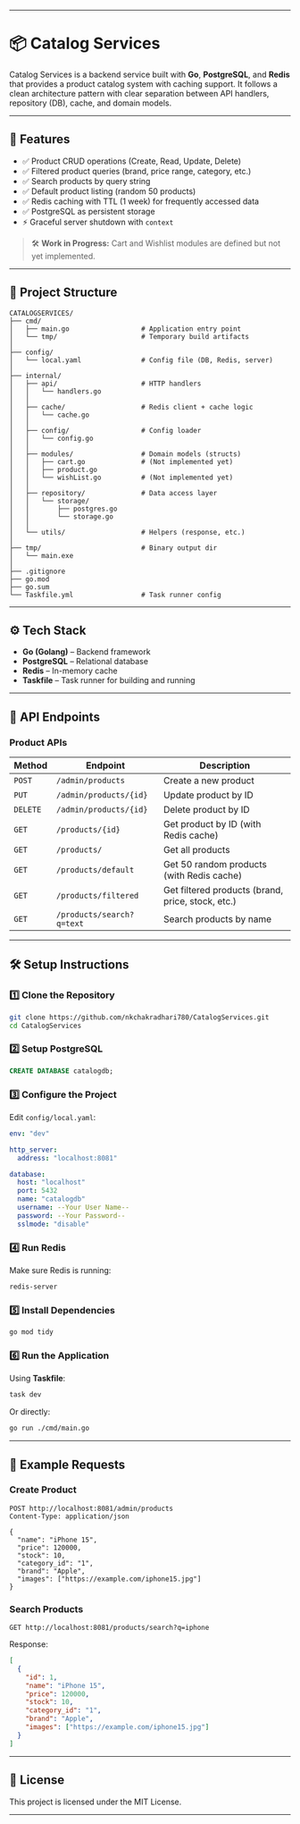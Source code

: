 
---

# 📦 Catalog Services

Catalog Services is a backend service built with **Go**, **PostgreSQL**, and **Redis** that provides a product catalog system with caching support.
It follows a clean architecture pattern with clear separation between API handlers, repository (DB), cache, and domain models.

---

## 🚀 Features

* ✅ Product CRUD operations (Create, Read, Update, Delete)
* ✅ Filtered product queries (brand, price range, category, etc.)
* ✅ Search products by query string
* ✅ Default product listing (random 50 products)
* ✅ Redis caching with TTL (1 week) for frequently accessed data
* ✅ PostgreSQL as persistent storage
* ⚡ Graceful server shutdown with `context`

> 🛠️ **Work in Progress:** Cart and Wishlist modules are defined but not yet implemented.

---

## 📂 Project Structure

```
CATALOGSERVICES/
├── cmd/
│   ├── main.go                  # Application entry point
│   └── tmp/                     # Temporary build artifacts
│
├── config/
│   └── local.yaml               # Config file (DB, Redis, server)
│
├── internal/
│   ├── api/                     # HTTP handlers
│   │   └── handlers.go
│   │
│   ├── cache/                   # Redis client + cache logic
│   │   └── cache.go
│   │
│   ├── config/                  # Config loader
│   │   └── config.go
│   │
│   ├── modules/                 # Domain models (structs)
│   │   ├── cart.go              # (Not implemented yet)
│   │   ├── product.go
│   │   └── wishList.go          # (Not implemented yet)
│   │
│   ├── repository/              # Data access layer
│   │   └── storage/
│   │       ├── postgres.go
│   │       └── storage.go
│   │
│   └── utils/                   # Helpers (response, etc.)
│
├── tmp/                         # Binary output dir
│   └── main.exe
│
├── .gitignore
├── go.mod
├── go.sum
└── Taskfile.yml                 # Task runner config
```

---

## ⚙️ Tech Stack

* **Go (Golang)** – Backend framework
* **PostgreSQL** – Relational database
* **Redis** – In-memory cache
* **Taskfile** – Task runner for building and running

---

## 📑 API Endpoints

### Product APIs

| Method   | Endpoint                  | Description                                       |
| -------- | ------------------------- | ------------------------------------------------- |
| `POST`   | `/admin/products`         | Create a new product                              |
| `PUT`    | `/admin/products/{id}`    | Update product by ID                              |
| `DELETE` | `/admin/products/{id}`    | Delete product by ID                              |
| `GET`    | `/products/{id}`          | Get product by ID (with Redis cache)              |
| `GET`    | `/products/`              | Get all products                                  |
| `GET`    | `/products/default`       | Get 50 random products (with Redis cache)         |
| `GET`    | `/products/filtered`      | Get filtered products (brand, price, stock, etc.) |
| `GET`    | `/products/search?q=text` | Search products by name                           |

---

## 🛠️ Setup Instructions

### 1️⃣ Clone the Repository

```bash
git clone https://github.com/nkchakradhari780/CatalogServices.git
cd CatalogServices
```

### 2️⃣ Setup PostgreSQL

```sql
CREATE DATABASE catalogdb;
```

### 3️⃣ Configure the Project

Edit `config/local.yaml`:

```yaml
env: "dev"

http_server:
  address: "localhost:8081"

database:
  host: "localhost"
  port: 5432
  name: "catalogdb"
  username: --Your User Name--
  password: --Your Password--
  sslmode: "disable"
```

### 4️⃣ Run Redis

Make sure Redis is running:

```bash
redis-server
```

### 5️⃣ Install Dependencies

```bash
go mod tidy
```

### 6️⃣ Run the Application

Using **Taskfile**:

```bash
task dev
```

Or directly:

```bash
go run ./cmd/main.go
```

---

## 🧪 Example Requests

### Create Product

```http
POST http://localhost:8081/admin/products
Content-Type: application/json

{
  "name": "iPhone 15",
  "price": 120000,
  "stock": 10,
  "category_id": "1",
  "brand": "Apple",
  "images": ["https://example.com/iphone15.jpg"]
}
```

### Search Products

```http
GET http://localhost:8081/products/search?q=iphone
```

Response:

```json
[
  {
    "id": 1,
    "name": "iPhone 15",
    "price": 120000,
    "stock": 10,
    "category_id": "1",
    "brand": "Apple",
    "images": ["https://example.com/iphone15.jpg"]
  }
]
```
---

## 📝 License

This project is licensed under the MIT License.

---

